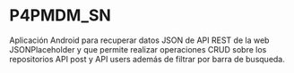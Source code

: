 # P4PMDM_SN
Aplicación Android para recuperar datos JSON de API REST de la web JSONPlaceholder y
que permite realizar operaciones CRUD sobre los repositorios API post y API users además de filtrar por barra de busqueda.
